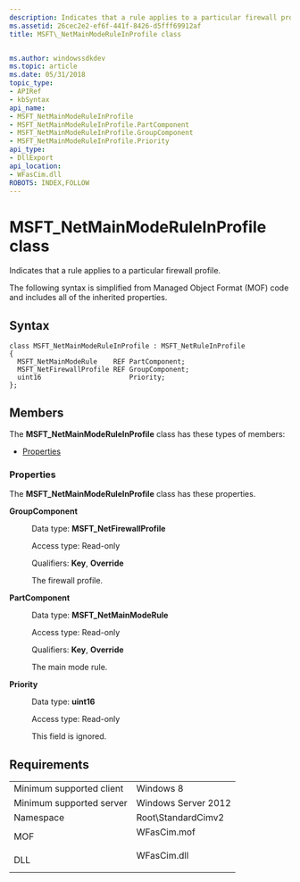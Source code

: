 ```yaml
---
description: Indicates that a rule applies to a particular firewall profile.
ms.assetid: 26cec2e2-ef6f-441f-8426-d5fff69912af
title: MSFT\_NetMainModeRuleInProfile class


ms.author: windowssdkdev
ms.topic: article
ms.date: 05/31/2018
topic_type: 
- APIRef
- kbSyntax
api_name: 
- MSFT_NetMainModeRuleInProfile
- MSFT_NetMainModeRuleInProfile.PartComponent
- MSFT_NetMainModeRuleInProfile.GroupComponent
- MSFT_NetMainModeRuleInProfile.Priority
api_type: 
- DllExport
api_location: 
- WFasCim.dll
ROBOTS: INDEX,FOLLOW
---
```


# MSFT\_NetMainModeRuleInProfile class

Indicates that a rule applies to a particular firewall profile.

The following syntax is simplified from Managed Object Format (MOF) code and includes all of the inherited properties.

## Syntax

``` syntax
class MSFT_NetMainModeRuleInProfile : MSFT_NetRuleInProfile
{
  MSFT_NetMainModeRule    REF PartComponent;
  MSFT_NetFirewallProfile REF GroupComponent;
  uint16                      Priority;
};
```

## Members

The **MSFT\_NetMainModeRuleInProfile** class has these types of members:

-   [Properties](#properties)

### Properties

The **MSFT\_NetMainModeRuleInProfile** class has these properties.

<dl> <dt>

**GroupComponent**
</dt> <dd> <dl> <dt>

Data type: **MSFT\_NetFirewallProfile**
</dt> <dt>

Access type: Read-only
</dt> <dt>

Qualifiers: **Key**, **Override**
</dt> </dl>

The firewall profile.

</dd> <dt>

**PartComponent**
</dt> <dd> <dl> <dt>

Data type: **MSFT\_NetMainModeRule**
</dt> <dt>

Access type: Read-only
</dt> <dt>

Qualifiers: **Key**, **Override**
</dt> </dl>

The main mode rule.

</dd> <dt>

**Priority**
</dt> <dd> <dl> <dt>

Data type: **uint16**
</dt> <dt>

Access type: Read-only
</dt> </dl>

This field is ignored.

</dd> </dl>

## Requirements



|                                     |                                                                                        |
|-------------------------------------|----------------------------------------------------------------------------------------|
| Minimum supported client<br/> | Windows 8<br/>                                                                   |
| Minimum supported server<br/> | Windows Server 2012<br/>                                                         |
| Namespace<br/>                | Root\\StandardCimv2<br/>                                                         |
| MOF<br/>                      | <dl> <dt>WFasCim.mof</dt> </dl> |
| DLL<br/>                      | <dl> <dt>WFasCim.dll</dt> </dl> |



 

 




